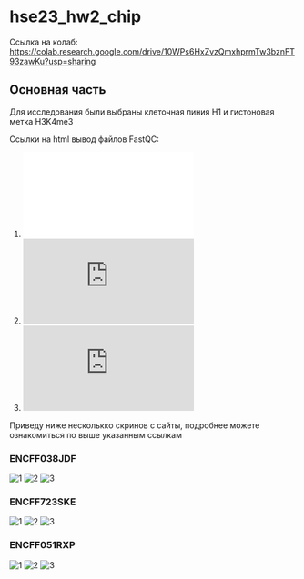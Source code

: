 # hse23_hw2_chip
Ссылка на колаб: https://colab.research.google.com/drive/10WPs6HxZvzQmxhprmTw3bznFT93zawKu?usp=sharing


## Основная часть 
Для исследования были выбраны клеточная линия H1 и гистоновая метка H3K4me3

Ссылки на html вывод файлов FastQC:
1. ![ENCFF038JDF](file:///C:/Users/%D0%9E%D0%BB%D0%B5%D0%B3/Downloads/ENCFF038JDF_fastqc.html)
2. ![ENCFF051RXP](https://github.com/Lenassskuh/hse23_hw2_chip/blob/main/data/ENCFF051RXP_fastqc.html)
3. ![ENCFF723SKE](https://github.com/Lenassskuh/hse23_hw2_chip/blob/main/data/ENCFF723SKE_fastqc.html)

Приведу ниже несколькко скринов с сайты, подробнее можете ознакомиться по выше указанным ссылкам

### ENCFF038JDF
![1](https://github.com/Lenassskuh/hse23_hw2_chip/blob/main/data/jdf1.png)
![2](https://github.com/Lenassskuh/hse23_hw2_chip/blob/main/data/jdf2.png)
![3](https://github.com/Lenassskuh/hse23_hw2_chip/blob/main/data/jdf3.png)

### ENCFF723SKE
![1](https://github.com/Lenassskuh/hse23_hw2_chip/blob/main/data/ske1.png)
![2](https://github.com/Lenassskuh/hse23_hw2_chip/blob/main/data/ske2.png)
![3](https://github.com/Lenassskuh/hse23_hw2_chip/blob/main/data/ske3.png)

### ENCFF051RXP
![1](https://github.com/Lenassskuh/hse23_hw2_chip/blob/main/data/rxp1.png)
![2](https://github.com/Lenassskuh/hse23_hw2_chip/blob/main/data/rxp2.png)
![3](https://github.com/Lenassskuh/hse23_hw2_chip/blob/main/data/rxp3.png)

